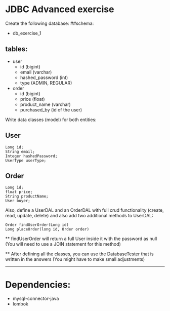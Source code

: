 # JDBC Advanced exercise

Create the following database:
##schema:
- db_exercise_1
## tables:
- user
    - id (bigint)
    - email (varchar)
    - hashed_password (int)
    - type (ADMIN, REGULAR)
- order
    - id (bigint)
    - price (float)
    - product_name (varchar)
    - purchased_by (id of the user)
    
Write data classes (model) for both entities:

## User
```
Long id;
String email;
Integer hashedPassword;
UserType userType;
```

## Order
```
Long id;
float price;
String productName;
User buyer;
```

Also, define a UserDAL and an OrderDAL with full crud functionality (create, read, update, delete)
and also add two additional methods to UserDAL:
```
Order findUserOrder(Long id)
Long placeOrder(long id, Order order)
```

** findUserOrder will return a full User inside it with the password as null (You will need to use a JOIN statement for this method)

** After defining all the classes, you can use the DatabaseTester that is written in the answers (You might have to make small adjustments)

---------------------------
# Dependencies:

- mysql-connector-java
- lombok


